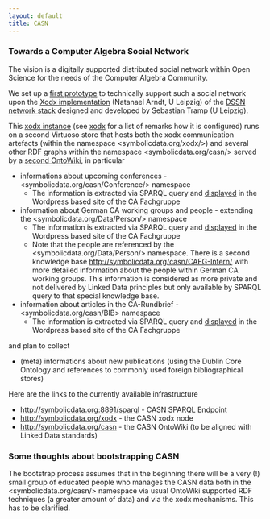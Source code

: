 ```yaml
---
layout: default
title: CASN
---
```


### Towards a Computer Algebra Social Network

The vision is a digitally supported distributed social network within Open Science for the needs of the Computer Algebra Community.

We set up a [first prototype](http://symbolicdata.org/xodx) to technically support such a social network upon the [Xodx implementation](http://aksw.org/Projects/Xodx.html) (Natanael Arndt, U Leipzig) of the [DSSN network stack](http://aksw.org/Projects/DSSN.html) designed and developed by Sebastian Tramp (U Leipzig).

This [xodx instance](http://symbolicdata.org/xodx) (see [xodx](xodx "wikilink") for a list of remarks how it is configured) runs on a second Virtuoso store that hosts both the xodx communication artefacts (within the namespace <symbolicdata.org/xodx/>) and several other RDF graphs within the namespace <symbolicdata.org/casn/> served by a [second OntoWiki](http://symbolicdata.org/casn), in particular

-   informations about upcoming conferences - <symbolicdata.org/casn/Conference/> namespace
    -   The information is extracted via SPARQL query and [displayed](http://www.fachgruppe-computeralgebra.de/tagungsankuendigungen/) in the Wordpress based site of the CA Fachgruppe
-   information about German CA working groups and people - extending the <symbolicdata.org/Data/Person/> namespace
    -   The information is extracted via SPARQL query and [displayed](http://www.fachgruppe-computeralgebra.de/arbeitsgruppen/) in the Wordpress based site of the CA Fachgruppe
    -   Note that the people are referenced by the <symbolicdata.org/Data/Person/> namespace. There is a second knowledge base <http://symbolicdata.org/casn/CAFG-Intern/> with more detailed information about the people within German CA working groups. This information is considered as more private and not delivered by Linked Data principles but only available by SPARQL query to that special knowledge base.
-   information about articles in the CA-Rundbrief - <symbolicdata.org/casn/BIB> namespace
    -   The information is extracted via SPARQL query and [displayed](http://www.fachgruppe-computeralgebra.de/rundbrief-beitraege/) in the Wordpress based site of the CA Fachgruppe

and plan to collect

-   (meta) informations about new publications (using the Dublin Core Ontology and references to commonly used foreign bibliographical stores)

Here are the links to the currently available infrastructure

-   <http://symbolicdata.org:8891/sparql> - CASN SPARQL Endpoint
-   <http://symbolicdata.org/xodx> - the CASN xodx node
-   <http://symbolicdata.org/casn> - the CASN OntoWiki (to be aligned with Linked Data standards)

### Some thoughts about bootstrapping CASN

The bootstrap process assumes that in the beginning there will be a very (!) small group of educated people who manages the CASN data both in the <symbolicdata.org/casn/> namespace via usual OntoWiki supported RDF techniques (a greater amount of data) and via the xodx mechanisms. This has to be clarified.
